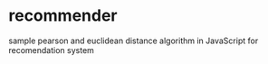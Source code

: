 # recommender
sample pearson and euclidean distance algorithm in JavaScript for recomendation system
